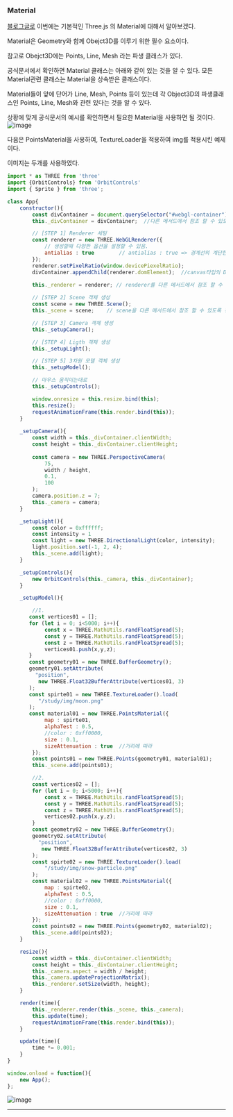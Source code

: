 ### Material
<a href="https://zeroco.tistory.com/127">블로그글로</a>
<nr>
이번에는 기본적인 Three.js 의 Material에 대해서 알아보겠다.

Material은 Geometry와 함께 Obejct3D를 이루기 위한 필수 요소이다.

참고로 Obejct3D에는 Points, Line, Mesh 라는 파생 클래스가 있다.

공식문서에서 확인하면 Material 클래스는 아래와 같이 있는 것을 알 수 있다. 모든 Material관련 클래스는 Material을 상속받은 클래스이다. 

Material들이 앞에 단어가 Line, Mesh, Points 등이 있는데 각 Object3D의 파생클래스인 Points, Line, Mesh와 관련 있다는 것을 알 수 있다. 

상황에 맞게 공식문서의 예시를 확인하면서 필요한 Material을 사용하면 될 것이다. 
![image](https://user-images.githubusercontent.com/55049159/179455206-d2bf3b4a-fd5b-48f6-a4f9-3e995904eaf3.png)

다음은 PointsMaterial을 사용하여, TextureLoader을 적용하여 img를 적용시킨 예제이다. 

이미지는 두개를 사용하였다. 

```  javascript
import * as THREE from 'three'
import {OrbitControls} from 'OrbitControls'
import { Sprite } from 'three';

class App{
    constructor(){
        const divContainer = document.querySelector("#webgl-container");
        this._divContainer = divContainer;  //다른 메서드에서 참조 할 수 있도록 함.

        // [STEP 1] Renderer 세팅
        const renderer = new THREE.WebGLRenderer({
            // 생성할때 다양한 옵션을 설정할 수 있음. 
            antialias : true        // antialias : true => 경계선의 계단현상을 없애줌
        });
        renderer.setPixelRatio(window.devicePiexelRatio);
        divContainer.appendChild(renderer.domElement);  //canvas타입의 DOM 객체 
        
        this._renderer = renderer; // renderer를 다른 메서드에서 참조 할 수 있도록 정의

        // [STEP 2] Scene 객체 생성 
        const scene = new THREE.Scene();    
        this._scene = scene;    // scene을 다른 메서드에서 참조 할 수 있도록 정의

        // [STEP 3] Camera 객체 생성 
        this._setupCamera();

        // [STEP 4] Ligth 객체 생성 
        this._setupLight();

        // [STEP 5] 3차원 모델 객체 생성 
        this._setupModel();

        // 마우스 움직이는대로 
        this._setupControls();

        window.onresize = this.resize.bind(this);
        this.resize();
        requestAnimationFrame(this.render.bind(this));
    }
    
    _setupCamera(){
        const width = this._divContainer.clientWidth;
        const height = this._divContainer.clientHeight;
        
        const camera = new THREE.PerspectiveCamera(
            75, 
            width / height,
            0.1,
            100
        );
        camera.position.z = 7;
        this._camera = camera;
    }

    _setupLight(){
        const color = 0xffffff; 
        const intensity = 1    
        const light = new THREE.DirectionalLight(color, intensity);
        light.position.set(-1, 2, 4);
        this._scene.add(light);
    }

    _setupControls(){
        new OrbitControls(this._camera, this._divContainer);
    }

    _setupModel(){

        //1. 
       const vertices01 = [];
       for (let i = 0; i<5000; i++){
            const x = THREE.MathUtils.randFloatSpread(5);
            const y = THREE.MathUtils.randFloatSpread(5);
            const z = THREE.MathUtils.randFloatSpread(5);
            vertices01.push(x,y,z);
       }
       const geometry01 = new THREE.BufferGeometry();
       geometry01.setAttribute(
         "position",
          new THREE.Float32BufferAttribute(vertices01, 3)
       );
       const spirte01 = new THREE.TextureLoader().load(
          "/study/img/moon.png"
       );
       const material01 = new THREE.PointsMaterial({
            map : spirte01,
            alphaTest : 0.5,
            //color : 0xff0000,
            size : 0.1,
            sizeAttenuation : true  //거리에 따라 
        });
        const points01 = new THREE.Points(geometry01, material01);
        this._scene.add(points01);

        //2. 
        const vertices02 = [];
        for (let i = 0; i<5000; i++){
            const x = THREE.MathUtils.randFloatSpread(5);
            const y = THREE.MathUtils.randFloatSpread(5);
            const z = THREE.MathUtils.randFloatSpread(5);
            vertices02.push(x,y,z);
        }
        const geometry02 = new THREE.BufferGeometry();
        geometry02.setAttribute(
          "position",
           new THREE.Float32BufferAttribute(vertices02, 3)
        );
        const spirte02 = new THREE.TextureLoader().load(
            "/study/img/snow-particle.png"
        );
        const material02 = new THREE.PointsMaterial({
            map : spirte02,
            alphaTest : 0.5,
            //color : 0xff0000,
            size : 0.1,
            sizeAttenuation : true  //거리에 따라 
        });
        const points02 = new THREE.Points(geometry02, material02);
        this._scene.add(points02);
    }

    resize(){
        const width = this._divContainer.clientWidth;
        const height = this._divContainer.clientHeight;
        this._camera.aspect = width / height;
        this._camera.updateProjectionMatrix();
        this._renderer.setSize(width, height);
    }

    render(time){
        this._renderer.render(this._scene, this._camera);
        this.update(time);
        requestAnimationFrame(this.render.bind(this));
    }

    update(time){
        time *= 0.001; 
    }
}

window.onload = function(){
    new App();
};
```

![image](https://user-images.githubusercontent.com/55049159/179455255-e9997c47-78ff-4800-ba14-a1456171a299.png)

---
